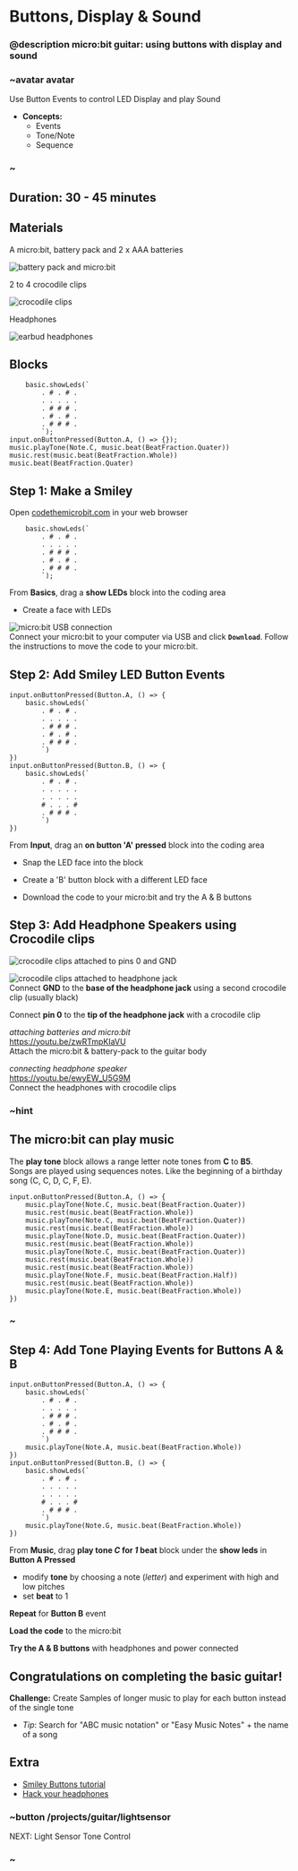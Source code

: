 # Buttons, Display & Sound
### @description micro:bit guitar: using buttons with display and sound

### ~avatar avatar
Use Button Events to control LED Display and play Sound  
* **Concepts:**
     * Events
     * Tone/Note
     * Sequence

### ~

## Duration: 30 - 45 minutes

## Materials

A micro:bit, battery pack and 2 x AAA batteries

![battery pack and micro:bit](/static/mb/projects/guitar/microbit.jpg)

2 to 4 crocodile clips

![crocodile clips](/static/mb/projects/guitar/crocclips.jpg)

Headphones

![earbud headphones](/static/mb/projects/guitar/headphones.jpg)

## Blocks

```cards
    basic.showLeds(`
        . # . # .
        . . . . .
        . # # # .
        . # . # .
        . # # # .
        `);
input.onButtonPressed(Button.A, () => {});
music.playTone(Note.C, music.beat(BeatFraction.Quater))
music.rest(music.beat(BeatFraction.Whole))
music.beat(BeatFraction.Quater)
```

## Step 1: Make a Smiley 
Open [codethemicrobit.com](https://codethemicrobit.com) in your web browser   
```blocks
    basic.showLeds(`
        . # . # .
        . . . . .
        . # # # .
        . # . # .
        . # # # .
        `);
```
From **Basics**, drag a **show LEDs** block into the coding area  
  * Create a face with LEDs  

![micro:bit USB connection](/static/mb/projects/guitar/connectmicrobit.jpg)  
Connect your micro:bit to your computer via USB and click **`Download`**. 
Follow the instructions to move the code to your micro:bit.  

## Step 2: Add Smiley LED Button Events 
```blocks
input.onButtonPressed(Button.A, () => {
    basic.showLeds(`
        . # . # .
        . . . . .
        . # # # .
        . # . # .
        . # # # .
        `)
})
input.onButtonPressed(Button.B, () => {
    basic.showLeds(`
        . # . # .
        . . . . .
        . . . . .
        # . . . #
        . # # # .
        `)
})
```

From **Input**, drag an **on button 'A' pressed** block into the coding area  

* Snap the LED face into the block  

* Create a 'B' button block with a different LED face   

* Download the code to your micro:bit and try the A & B buttons  


## Step 3: Add Headphone Speakers using Crocodile clips

![crocodile clips attached to pins 0 and GND](/static/mb/projects/guitar/crocclipintoboard.jpg)  

![crocodile clips attached to headphone jack](/static/mb/projects/guitar/jacktocrocs.jpg)  
Connect **GND** to the **base of the headphone jack** using a second crocodile clip (usually black)  

Connect **pin 0** to the **tip of the headphone jack** with a crocodile clip  

*attaching batteries and micro:bit*  
https://youtu.be/zwRTmpKIaVU  
Attach the micro:bit & battery-pack to the guitar body  

*connecting headphone speaker*  
https://youtu.be/ewyEW_U5G9M  
Connect the headphones with crocodile clips    
  
### ~hint
## The micro:bit can play music

The **play tone** block allows a range letter note tones from **C** to **B5**.   
Songs are played using sequences notes.   Like the beginning of a birthday song (C, C, D, C, F, E).
```blocks
input.onButtonPressed(Button.A, () => {
    music.playTone(Note.C, music.beat(BeatFraction.Quater))
    music.rest(music.beat(BeatFraction.Whole))
    music.playTone(Note.C, music.beat(BeatFraction.Quater))
    music.rest(music.beat(BeatFraction.Whole))
    music.playTone(Note.D, music.beat(BeatFraction.Quater))
    music.rest(music.beat(BeatFraction.Whole))
    music.playTone(Note.C, music.beat(BeatFraction.Quater))
    music.rest(music.beat(BeatFraction.Whole))
    music.rest(music.beat(BeatFraction.Whole))
    music.playTone(Note.F, music.beat(BeatFraction.Half))
    music.rest(music.beat(BeatFraction.Whole))
    music.playTone(Note.E, music.beat(BeatFraction.Whole))
})
```
### ~
## Step 4: Add Tone Playing Events for Buttons A & B
```blocks
input.onButtonPressed(Button.A, () => {
    basic.showLeds(`
        . # . # .
        . . . . .
        . # # # .
        . # . # .
        . # # # .
        `)
    music.playTone(Note.A, music.beat(BeatFraction.Whole))
})
input.onButtonPressed(Button.B, () => {
    basic.showLeds(`
        . # . # .
        . . . . .
        . . . . .
        # . . . #
        . # # # .
        `)
    music.playTone(Note.G, music.beat(BeatFraction.Whole))
})
```  
From **Music**, drag **play tone *C* for *1* beat** block under the **show leds** in **Button A Pressed**  

  * modify **tone** by choosing a note (*letter*) and experiment with high and low pitches  
  * set **beat** to 1  
   
**Repeat** for **Button B** event  
  
**Load the code** to the micro:bit  

**Try the A & B buttons** with headphones and power connected
  
## Congratulations on completing the basic guitar!   
**Challenge:** Create Samples of longer music to play for each button instead of the single tone
  * *Tip*: Search for "ABC music notation" or "Easy Music Notes" + the name of a song

## Extra

* [Smiley Buttons tutorial](/projects/smiley-buttons)
* [Hack your headphones](/projects/hack-your-headphones)


### ~button /projects/guitar/lightsensor
NEXT: Light Sensor Tone Control
### ~